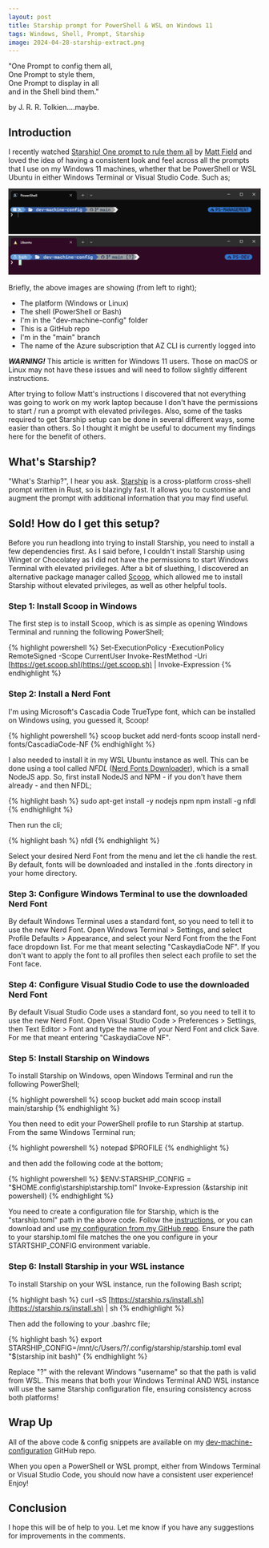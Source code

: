 ```yaml
---
layout: post
title: Starship prompt for PowerShell & WSL on Windows 11
tags: Windows, Shell, Prompt, Starship
image: 2024-04-28-starship-extract.png
---
```

"One Prompt to config them all,  
One Prompt to style them,  
One Prompt to display in all  
and in the Shell bind them."  

by J. R. R. Tolkien....maybe.

## Introduction

I recently watched [Starship! One prompt to rule them all](https://www.youtube.com/watch?v=wXK4RGrBLuM&t=7s) by [Matt Field](https://www.youtube.com/@matt-ffffff) and loved the idea of having a consistent look and feel across all the prompts that I use on my Windows 11 machines, whether that be PowerShell or WSL Ubuntu in either Windows Terminal or Visual Studio Code. Such as;

![Windows Terminal](/images/2024-04-28-windows-terminal.png)
![WSL Ubuntu](/images/2024-04-28-wsl-ubuntu.png)

Briefly, the above images are showing (from left to right);

- The platform (Windows or Linux)
- The shell (PowerShell or Bash)
- I'm in the "dev-machine-config" folder
- This is a GitHub repo
- I'm in the "main" branch
- The name of the Azure subscription that AZ CLI is currently logged into

__*WARNING!*__ This article is written for Windows 11 users. Those on macOS or Linux may not have these issues and will need to follow slightly different instructions.

After trying to follow Matt's instructions I discovered that not everything was going to work on my work laptop because I don't have the permissions to start / run a prompt with elevated privileges. Also, some of the tasks required to get Starship setup can be done in several different ways, some easier than others. So I thought it might be useful to document my findings here for the benefit of others.

## What's Starship?

"What's Starhip?", I hear you ask. [Starship](https://starship.rs) is a cross-platform cross-shell prompt written in Rust, so is blazingly fast. It allows you to customise and augment the prompt with additional information that you may find useful.

## Sold! How do I get this setup?

Before you run headlong into trying to install Starship, you need to install a few dependencies first. As I said before, I couldn't install Starship using Winget or Chocolatey as I did not have the permissions to start Windows Terminal with elevated privileges. After a bit of sluething, I discovered an alternative package manager called [Scoop](https://scoop.sh), which allowed me to install Starship without elevated privileges, as well as other helpful tools.

### Step 1: Install Scoop in Windows

The first step is to install Scoop, which is as simple as opening Windows Terminal and running the following PowerShell;

{% highlight powershell %}
Set-ExecutionPolicy -ExecutionPolicy RemoteSigned -Scope CurrentUser
Invoke-RestMethod -Uri [https://get.scoop.sh](https://get.scoop.sh) | Invoke-Expression
{% endhighlight %}

### Step 2: Install a Nerd Font

I'm using Microsoft's Cascadia Code TrueType font, which can be installed on Windows using, you guessed it, Scoop!

{% highlight powershell %}
scoop bucket add nerd-fonts
scoop install nerd-fonts/CascadiaCode-NF
{% endhighlight %}

I also needed to install it in my WSL Ubuntu instance as well. This can be done using a tool called *NFDL* ([Nerd Fonts Downloader](https://github.com/rubiin/nfdl)), which is a small NodeJS app. So, first install NodeJS and NPM - if you don't have them already - and then NFDL;

{% highlight bash %}
sudo apt-get install -y nodejs npm
npm install -g nfdl
{% endhighlight %}

Then run the cli;

{% highlight bash %}
nfdl
{% endhighlight %}

Select your desired Nerd Font from the menu and let the cli handle the rest. By default, fonts will be downloaded and installed in the .fonts directory in your home directory.

### Step 3: Configure Windows Terminal to use the downloaded Nerd Font

By default Windows Terminal uses a standard font, so you need to tell it to use the new Nerd Font. Open Windows Terminal > Settings, and select Profile Defaults > Appearance, and select your Nerd Font from the the Font face dropdown list. For me that meant selecting "CaskaydiaCode NF". If you don't want to apply the font to all profiles then select each profile to set the Font face.

### Step 4: Configure Visual Studio Code to use the downloaded Nerd Font

By default Visual Studio Code uses a standard font, so you need to tell it to use the new Nerd Font. Open Visual Studio Code > Preferences > Settings, then Text Editor > Font and type the name of your Nerd Font and click Save. For me that meant entering "CaskaydiaCove NF".

### Step 5: Install Starship on Windows

To install Starship on Windows, open Windows Terminal and run the following PowerShell;

{% highlight powershell %}
scoop bucket add main
scoop install main/starship
{% endhighlight %}

You then need to edit your PowerShell profile to run Starship at startup. From the same Windows Terminal run;

{% highlight powershell %}
notepad $PROFILE
{% endhighlight %}

and then add the following code at the bottom;

{% highlight powershell %}
$ENV:STARSHIP_CONFIG = "$HOME\.config\starship\starship.toml"
Invoke-Expression (&starship init powershell)
{% endhighlight %}

You need to create a configuration file for Starship, which is the "starship.toml" path in the above code. Follow the [instructions](https://starship.rs/config/), or you can download and use [my configuration from my GitHub repo](https://github.com/philipstreet/dev-machine-config/blob/main/starship/starship.toml). Ensure the path to your starship.toml file matches the one you configure in your STARTSHIP_CONFIG environment variable.

### Step 6: Install Starship in your WSL instance

To install Starship on your WSL instance, run the following Bash script;

{% highlight bash %}
curl -sS [https://starship.rs/install.sh](https://starship.rs/install.sh) | sh
{% endhighlight %}

Then add the following to your .bashrc file;

{% highlight bash %}
export STARSHIP_CONFIG=/mnt/c/Users/?/.config/starship/starship.toml
eval "$(starship init bash)"
{% endhighlight %}

Replace "?" with the relevant Windows "username" so that the path is valid from WSL. This means that both your Windows Terminal AND WSL instance will use the same Starship configuration file, ensuring consistency across both platforms!

## Wrap Up

All of the above code & config snippets are available on my [dev-machine-configuration](https://github.com/philipstreet/dev-machine-config/tree/main) GitHub repo.

When you open a PowerShell or WSL prompt, either from Windows Terminal or Visual Studio Code, you should now have a consistent user experience! Enjoy!

## Conclusion

I hope this will be of help to you. Let me know if you have any suggestions for improvements in the comments.
